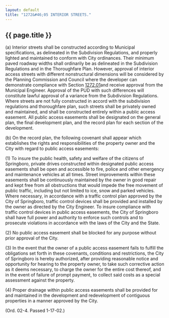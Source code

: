 ```yaml
---
layout: default 
title: "1272&#46;05 INTERIOR STREETS."
---
```


{{ page.title }}
----------------

​(a) Interior streets shall be constructed according to Municipal
specifications, as delineated in the Subdivision Regulations, and
properly lighted and maintained to conform with City ordinances. Their
minimum paved roadway widths shall ordinarily be as delineated in the
Subdivision Regulations and in the Thoroughfare Plan. However, approval
of interior access streets with different nonstructural dimensions will
be considered by the Planning Commission and Council where the developer
can demonstrate compliance with Section [1272.01](5336b269.html)and
receive approval from the Municipal Engineer. Approval of the PUD with
such differences will constitute lawful approval of a variance from the
Subdivision Regulations. Where streets are not fully constructed in
accord with the subdivision regulations and thoroughfare plan, such
streets shall be privately owned and maintained, and shall be
constructed entirely within a public access easement. All public access
easements shall be designated on the general plan, the final development
plan, and the record plan for each section of the development.

​(b) On the record plan, the following covenant shall appear which
establishes the rights and responsibilities of the property owner and
the City with regard to public access easements:

​(1) To insure the public health, safety and welfare of the citizens of
Springboro, private drives constructed within designated public access
easements shall be open and accessible to fire, police and other
emergency and maintenance vehicles at all times. Street improvements
within these easements shall be continuously maintained by the owner in
good repair and kept free from all obstructions that would impede the
free movement of public traffic, including but not limited to ice, snow
and parked vehicles. Where necessary, in accordance with a traffic
control plan approved by the City of Springboro, traffic control devices
shall be provided and installed by the owner as directed by the City
Engineer. To insure compliance with traffic control devices in public
access easements, the City of Springboro shall have full power and
authority to enforce such controls and to prosecute violations in
accordance with the laws of the City and the State.

​(2) No public access easement shall be blocked for any purpose without
prior approval of the City.

​(3) In the event that the owner of a public access easement fails to
fulfill the obligations set forth in these covenants, conditions and
restrictions, the City of Springboro is hereby authorized, after
providing reasonable notice and opportunity for hearing to the property
owner, to take such corrective action as it deems necessary, to charge
the owner for the entire cost thereof, and in the event of failure of
prompt payment, to collect said costs as a special assessment against
the property.

​(4) Proper drainage within public access easements shall be provided
for and maintained in the development and redevelopment of contiguous
properties in a manner approved by the City.

(Ord. 02-4. Passed 1-17-02.)
